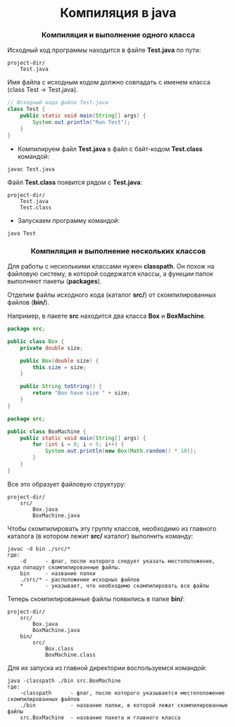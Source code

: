 <div id="header" align="center">
    <h1>Компиляция в java</h1>
</div>

<div id="header" align="center">
    <h3>Компиляция и выполнение одного класса</h3>
</div>

Исходный код программы находится в файле **Test.java** по пути:

```
project-dir/
	Test.java
```

Имя файла с исходным кодом должно совпадать с именем класса (class Test -> Test.java).

```java
// Исходный кода файла Test.java
class Test {
    public static void main(String[] args) {
        System.out.println("Run Test");
    }
}
```

* Компилируем файл **Test.java** в файл с байт-кодом **Test.class** командой:

```javac Test.java```

Файл **Test.class** появится рядом с **Test.java**:

```
project-dir/
	Test.java
	Test.class
```

* Запускаем программу командой:

```java Test```


<div id="header" align="center">
    <h3>Компиляция и выполнение нескольких классов</h3>
</div>

Для работы с несколькими классами нужен **classpath**. Он похож на файловую систему, в которой содержатся классы, а
функции папок выполняют пакеты (**packages**).

Отделим файлы исходного кода (каталог **src/**) от скомпилированных файлов (**bin/**).

Например, в пакете **src** находится два класса **Box** и **BoxMachine**.

```java
package src;

public class Box {
    private double size;

    public Box(double size) {
        this.size = size;
    }

    public String toString() {
        return "Box have size " + size;
    }
}
```

```java
package src;

public class BoxMachine {
    public static void main(String[] args) {
        for (int i = 0; i < 5; i++) {
            System.out.println(new Box(Math.random() * 10));
        }
    }
}
```

Все это образует файловую структуру:

```
project-dir/
    src/
        Box.java
        BoxMachine.java      
```

Чтобы скомпилировать эту группу классов, необходимо из главного каталога (в котором лежит **src/** каталог) выполнить
команду:

```
javac -d bin ./src/*
где:
    -d      - флаг, после которого следует указать местоположение, куда попадут скомпилированные файлы.
    bin     - название папки
    ./src/* - расположение исходных файлов
    *       - указывает, что необходимо скомпилировать все файлы
```

Теперь скомпилированные файлы появились в папке **bin/**:

```
project-dir/
    src/
        Box.java
        BoxMachine.java
    bin/
        src/
            Box.class
            BoxMachine.class
```

Для их запуска из главной директории воспользуемся командой:

```
java -classpath ./bin src.BoxMachine
где:
    -classpath      - флаг, после которого указывается местоположение скомпилированных файлов
    ./bin           - название папки, в которой лежат скомпилированные файлы
    src.BoxMachine  - название пакета и главного класса 
```